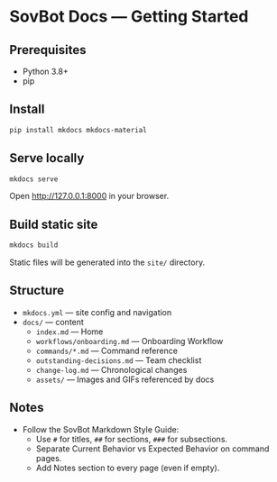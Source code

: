 # SovBot Docs — Getting Started

## Prerequisites
- Python 3.8+
- pip

## Install
```bash
pip install mkdocs mkdocs-material
```

## Serve locally
```bash
mkdocs serve
```
Open http://127.0.0.1:8000 in your browser.

## Build static site
```bash
mkdocs build
```
Static files will be generated into the `site/` directory.

## Structure
- `mkdocs.yml` — site config and navigation
- `docs/` — content
  - `index.md` — Home
  - `workflows/onboarding.md` — Onboarding Workflow
  - `commands/*.md` — Command reference
  - `outstanding-decisions.md` — Team checklist
  - `change-log.md` — Chronological changes
  - `assets/` — Images and GIFs referenced by docs

## Notes
- Follow the SovBot Markdown Style Guide:
  - Use `#` for titles, `##` for sections, `###` for subsections.
  - Separate Current Behavior vs Expected Behavior on command pages.
  - Add Notes section to every page (even if empty).
